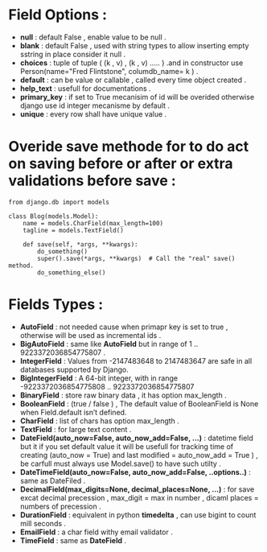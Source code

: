 # Field Options : 
- **null** : default False , enable value to be null . 
- **blank** : default False , used with string types to allow inserting empty sstring in place consider it null . 
- **choices** : tuple of tuple ( (k , v) , (k , v) ..... ) .and in constructor use Person(name="Fred Flintstone", columdb_name= k ) . 
- **default** : can be value or callable , called every time object created .
- **help_text** : usefull for documentations . 
- **primary_key** : if set to True mecanisim of id will be overided otherwise django use id integer mecanisme by default . 
- **unique** : every row shall have unique value .   


# Overide save methode for to do act on saving before or after or extra validations before save : 
```
from django.db import models

class Blog(models.Model):
    name = models.CharField(max_length=100)
    tagline = models.TextField()

    def save(self, *args, **kwargs):
        do_something()
        super().save(*args, **kwargs)  # Call the "real" save() method.
        do_something_else()
```

# Fields Types : 
- **AutoField** : not needed cause when primapr key is set to true , otherwise will be used as incremental ids . 
- **BigAutoField** : same like **AutoField** but in range of 1 .. 9223372036854775807 .
- **IntegerField** : Values from -2147483648 to 2147483647 are safe in all databases supported by Django.
- **BigIntegerField** : A 64-bit integer, with in range -9223372036854775808 .. 9223372036854775807
- **BinaryField** : store raw binary data , it has option max_length . 
- **BooleanField** : (true / false ) , The default value of BooleanField is None when Field.default isn’t defined.
- **CharField** : list of chars has option max_length . 
- **TextField** : for large text content . 
- **DateField(auto_now=False, auto_now_add=False, ...)** : datetime field but it if you set default value it will be usefull for tracking time of creating (auto_now = True) and last modified  = auto_now_add = True ) , be carfull must always use Model.save() to have such utilty  . 
- **DateTimeField(auto_now=False, auto_now_add=False, ..options..)**  : same as DateFiled . 
- **DecimalField(max_digits=None, decimal_places=None, ...)** : for save excat decimal precession , max_digit  = max in number , dicaml places  = numbers of precession . 
- **DurationField** : equivalent in python **timedelta** , can use bigint to count mill seconds . 
- **EmailField** : a char field withy email validator . 
- **TimeField** : same as **DateField** . 










































